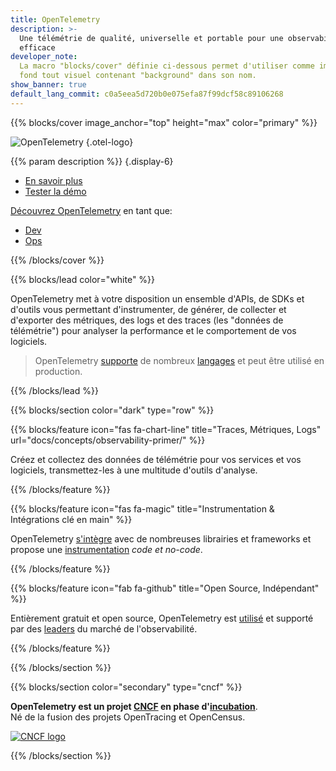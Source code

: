 ```yaml
---
title: OpenTelemetry
description: >-
  Une télémétrie de qualité, universelle et portable pour une observabilité
  efficace
developer_note:
  La macro "blocks/cover" définie ci-dessous permet d'utiliser comme image de
  fond tout visuel contenant "background" dans son nom.
show_banner: true
default_lang_commit: c0a5eea5d720b0e075efa87f99dcf58c89106268
---
```


<div class="d-none"><a rel="me" href="https://fosstodon.org/@opentelemetry"></a></div>

{{% blocks/cover image_anchor="top" height="max" color="primary" %}}

<!-- prettier-ignore -->
![OpenTelemetry](/img/logos/opentelemetry-horizontal-color.svg)
{.otel-logo}

<!-- prettier-ignore -->
{{% param description %}}
{.display-6}

<div class="l-primary-buttons mt-5">

- [En savoir plus](docs/what-is-opentelemetry/)
- [Tester la démo](docs/demo/)

</div>

<div class="h3 mt-4">
<a class="text-secondary" href="docs/getting-started/">Découvrez OpenTelemetry</a> en tant que:
</div>
<div class="l-get-started-buttons">

- [Dev](docs/getting-started/dev/)
- [Ops](docs/getting-started/ops/)

</div>
{{% /blocks/cover %}}

{{% blocks/lead color="white" %}}

OpenTelemetry met à votre disposition un ensemble d'APIs, de SDKs et d'outils
vous permettant d'instrumenter, de générer, de collecter et d'exporter des
métriques, des logs et des traces (les "données de télémétrie") pour analyser la
performance et le comportement de vos logiciels.

> OpenTelemetry [supporte](/status/) de nombreux [langages](docs/languages/) et
> peut être utilisé en production.

{{% /blocks/lead %}}

{{% blocks/section color="dark" type="row" %}}

{{% blocks/feature icon="fas fa-chart-line" title="Traces, Métriques, Logs" url="docs/concepts/observability-primer/" %}}

Créez et collectez des données de télémétrie pour vos services et vos logiciels,
transmettez-les à une multitude d'outils d'analyse.

{{% /blocks/feature %}}

{{% blocks/feature icon="fas fa-magic" title="Instrumentation & Intégrations clé en main" %}}

OpenTelemetry [s'intègre] avec de nombreuses librairies et frameworks et propose
une [instrumentation] _code et no-code_.

[instrumentation]: /docs/concepts/instrumentation/
[s'intègre]: /ecosystem/integrations/

{{% /blocks/feature %}}

{{% blocks/feature icon="fab fa-github" title="Open Source, Indépendant" %}}

Entièrement gratuit et open source, OpenTelemetry est [utilisé] et supporté par
des [leaders] du marché de l'observabilité.

[utilisé]: /ecosystem/adopters/
[leaders]: /ecosystem/vendors/

{{% /blocks/feature %}}

{{% /blocks/section %}}

{{% blocks/section color="secondary" type="cncf" %}}

**OpenTelemetry est un projet [CNCF][] en phase d'[incubation]**.<br> Né de la
fusion des projets OpenTracing et OpenCensus.

[![CNCF logo][]][cncf]

[cncf]: https://cncf.io
[cncf logo]: /img/logos/cncf-white.svg
[incubation]: https://www.cncf.io/projects/

{{% /blocks/section %}}
